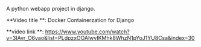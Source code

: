 A python webapp project in django.

**Video title **: Docker Containerzation for Django

**video link **: https://www.youtube.com/watch?v=3IAvr_O6vao&list=PLdpzxOOAlwvIKMhk8WhzN1pYoJ1YU8Csa&index=30


